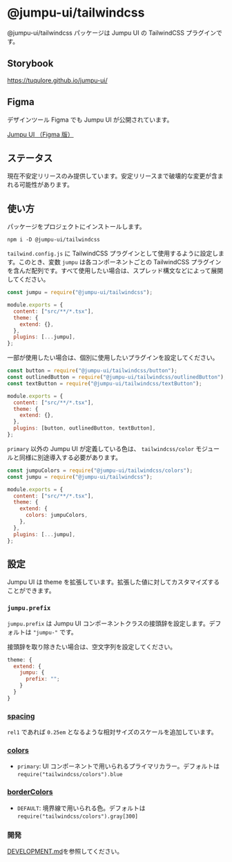 # @jumpu-ui/tailwindcss

@jumpu-ui/tailwindcss パッケージは Jumpu UI の TailwindCSS プラグインです。

## Storybook

https://tuqulore.github.io/jumpu-ui/

## Figma

デザインツール Figma でも Jumpu UI が公開されています。

[Jumpu UI （Figma 版）](https://www.figma.com/community/file/1042706969451783914)

## ステータス

現在不安定リリースのみ提供しています。安定リリースまで破壊的な変更が含まれる可能性があります。

## 使い方

パッケージをプロジェクトにインストールします。

```shell
npm i -D @jumpu-ui/tailwindcss
```

`tailwind.config.js` に TailwindCSS プラグインとして使用するように設定します。このとき、変数 `jumpu` は各コンポーネントごとの TailwindCSS プラグインを含んだ配列です。すべて使用したい場合は、スプレッド構文などによって展開してください。

```js
const jumpu = require("@jumpu-ui/tailwindcss");

module.exports = {
  content: ["src/**/*.tsx"],
  theme: {
    extend: {},
  },
  plugins: [...jumpu],
};
```

一部が使用したい場合は、個別に使用したいプラグインを設定してください。

```js
const button = require("@jumpu-ui/tailwindcss/button");
const outlinedButton = require("@jumpu-ui/tailwindcss/outlinedButton");
const textButton = require("@jumpu-ui/tailwindcss/textButton");

module.exports = {
  content: ["src/**/*.tsx"],
  theme: {
    extend: {},
  },
  plugins: [button, outlinedButton, textButton],
};
```

`primary` 以外の Jumpu UI が定義している色は、 `tailwindcss/color` モジュールと同様に別途導入する必要があります。

```js
const jumpuColors = require("@jumpu-ui/tailwindcss/colors");
const jumpu = require("@jumpu-ui/tailwindcss");

module.exports = {
  content: ["src/**/*.tsx"],
  theme: {
    extend: {
      colors: jumpuColors,
    },
  },
  plugins: [...jumpu],
};
```

## 設定

Jumpu UI は theme を拡張しています。拡張した値に対してカスタマイズすることができます。

### `jumpu.prefix`

`jumpu.prefix` は Jumpu UI コンポーネントクラスの接頭辞を設定します。デフォルトは `"jumpu-"` です。

接頭辞を取り除きたい場合は、空文字列を設定してください。

```js
theme: {
  extend: {
    jumpu: {
      prefix: "";
    }
  }
}
```

### [spacing](https://tailwindcss.com/docs/customizing-spacing)

`rel1` であれば `0.25em` となるような相対サイズのスケールを追加しています。

### [colors](https://tailwindcss.com/docs/customizing-colors)

- `primary`: UI コンポーネントで用いられるプライマリカラー。デフォルトは `require("tailwindcss/colors").blue`

### [borderColors](https://tailwindcss.com/docs/border-color)

- `DEFAULT`: 境界線で用いられる色。デフォルトは `require("tailwindcss/colors").gray[300]`

### 開発

[DEVELOPMENT.md](https://github.com/tuqulore/jumpu-ui/blob/develop/packages/tailwindcss/DEVELOPMENT.md)を参照してください。
